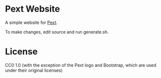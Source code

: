 # Pext Website
A simple website for [Pext](https://github.com/Pext/Pext).

To make changes, edit source and run generate.sh.

# License
CC0 1.0 (with the exception of the Pext logo and Bootstrap, which are used
under their original licenses)
